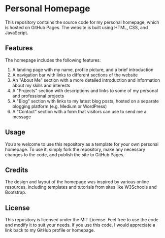 # Personal Homepage

This repository contains the source code for my personal homepage, which is hosted on GitHub Pages. The website is built using HTML, CSS, and JavaScript.

## Features

The homepage includes the following features:

1. A landing page with my name, profile picture, and a brief introduction
2. A navigation bar with links to different sections of the website
3. An "About Me" section with a more detailed introduction and information about my skills and interests
4. A "Projects" section with descriptions and links to some of my personal and professional projects
5. A "Blog" section with links to my latest blog posts, hosted on a separate blogging platform (e.g. Medium or WordPress)
6. A "Contact" section with a form that visitors can use to send me a message

## Usage

You are welcome to use this repository as a template for your own personal homepage. To use it, simply fork the repository, make any necessary changes to the code, and publish the site to GitHub Pages.

## Credits

The design and layout of the homepage was inspired by various online resources, including templates and tutorials from sites like W3Schools and Bootstrap.

## License

This repository is licensed under the MIT License. Feel free to use the code and modify it to suit your needs. If you use this code, I would appreciate a link back to my GitHub profile or homepage.
